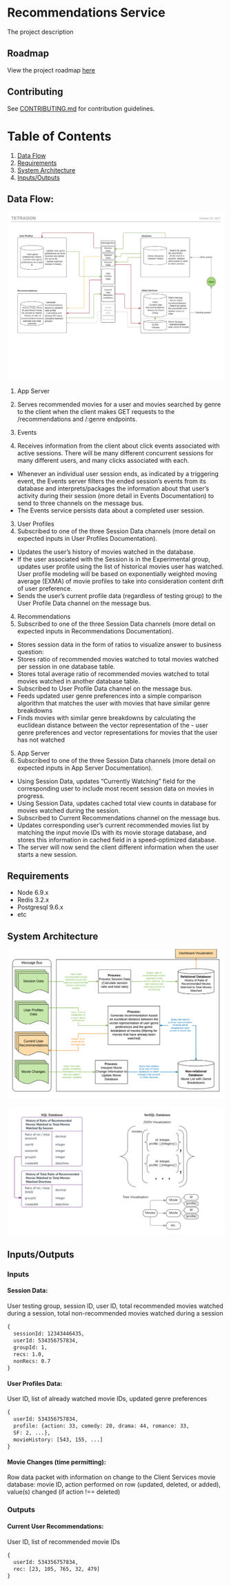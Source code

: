 # Recommendations Service

The project description

## Roadmap

View the project roadmap [here](ROADMAP.md)

## Contributing

See [CONTRIBUTING.md](CONTRIBUTING.md) for contribution guidelines.

# Table of Contents

1. [Data Flow](#data-flow)
1. [Requirements](#requirements)
1. [System Architecture](#Inputs/Outputs)
1. [Inputs/Outputs](#Inputs/Outputs)

## Data Flow:
![Data Flow](https://github.com/Tetraflix/recommendations/blob/development/images/data-flow.jpeg)

1. App Server
 1. Serves recommended movies for a user and movies searched by genre to the client when the client makes GET requests to the /recommendations and /:genre endpoints.

2. Events
 1. Receives information from the client about click events associated with active sessions. There will be many different concurrent sessions for many different users, and many clicks associated with each.
 - Whenever an individual user session ends, as indicated by a triggering event, the Events server filters the ended session’s events from its database and interprets/packages the information about that user’s activity during their session (more detail in Events Documentation) to send to three channels on the message bus.
 - The Events service persists data about a completed user session.

3. User Profiles
 1. Subscribed to one of the three Session Data channels (more detail on expected inputs in User Profiles Documentation).
 - Updates the user’s history of movies watched in the database.
 - If the user associated with the Session is in the Experimental group, updates user profile using the list of historical movies user has watched.  User profile modeling will be based on exponentially weighted moving average (EXMA) of movie profiles to take into consideration content drift of user preference.
 - Sends the user’s current profile data (regardless of testing group) to the User Profile Data channel on the message bus.

4. Recommendations
 1. Subscribed to one of the three Session Data channels (more detail on expected inputs in Recommendations Documentation).
 - Stores session data in the form of ratios to visualize answer to business question:
 - Stores ratio of recommended movies watched to total movies watched per session in one database table.
 - Stores total average ratio of recommended movies watched to total movies watched in another database table.
 - Subscribed to User Profile Data channel on the message bus.
 - Feeds updated user genre preferences into a simple comparison algorithm that matches the user with movies that have similar genre breakdowns
 - Finds movies with similar genre breakdowns by calculating the euclidean distance between the vector representation of the - user genre preferences and vector representations for movies that the user has not watched

5. App Server
 1. Subscribed to one of the three Session Data channels (more detail on expected inputs in App Server Documentation).
 - Using Session Data, updates “Currently Watching” field for the corresponding user to include most recent session data on movies in progress.
 - Using Session Data, updates cached total view counts in database for movies watched during the session.
 - Subscribed to Current Recommendations channel on the message bus.
 - Updates corresponding user’s current recommended movies list by matching the input movie IDs with its movie storage database, and stores this information in cached field in a speed-optimized database.
 - The server will now send the client different information when the user starts a new session.


## Requirements

- Node 6.9.x
- Redis 3.2.x
- Postgresql 9.6.x
- etc

## System Architecture
![System Architecture](https://github.com/Tetraflix/recommendations/blob/development/images/architecture.png)

![Database Schema](https://github.com/Tetraflix/recommendations/blob/development/images/schema.png)

## Inputs/Outputs

### Inputs

#### Session Data:
User testing group, session ID, user ID, total recommended movies watched during a session, total non-recommended movies watched during a session

```
{
  sessionId: 12343446435,
  userId: 534356757834,
  groupId: 1,
  recs: 1.0,
  nonRecs: 0.7
}
```

#### User Profiles Data:
User ID, list of already watched movie IDs, updated genre preferences

```
{
  userId: 534356757834,
  profile: {action: 33, comedy: 20, drama: 44, romance: 33,
  SF: 2, ...},
  movieHistory: [543, 155, ...]
}
```

#### Movie Changes (time permitting):
Row data packet with information on change to the Client Services movie database: movie ID, action performed on row (updated, deleted, or added), value(s) changed (if action !== deleted)

### Outputs

#### Current User Recommendations:
User ID, list of recommended movie IDs

```
{
  userId: 534356757834,
  rec: [23, 105, 765, 32, 479]
}
```
